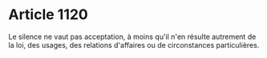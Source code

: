 # Article 1120

Le silence ne vaut pas acceptation, à moins qu'il n'en résulte autrement de la loi, des usages, des relations d'affaires ou de circonstances particulières.

